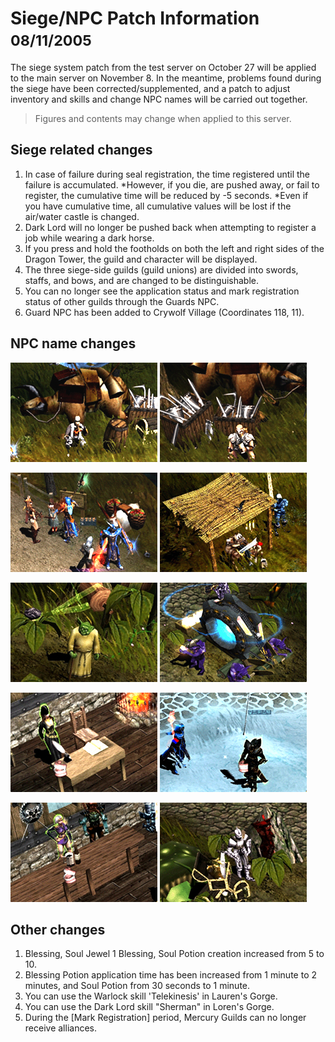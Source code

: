 # Siege/NPC Patch Information <small>08/11/2005</small>

The siege system patch from the test server on October 27 will be applied to the main server on November 8. In the meantime, problems found during the siege have been corrected/supplemented, and a patch to adjust inventory and skills and change NPC names will be carried out together.

> Figures and contents may change when applied to this server.

## Siege related changes

1. In case of failure during seal registration, the time registered until the failure is accumulated.
   *However, if you die, are pushed away, or fail to register, the cumulative time will be reduced by -5 seconds.
   *Even if you have cumulative time, all cumulative values ​​will be lost if the air/water castle is changed.
2. Dark Lord will no longer be pushed back when attempting to register a job while wearing a dark horse.
3. If you press and hold the footholds on both the left and right sides of the Dragon Tower, the guild and character will be displayed.
4. The three siege-side guilds (guild unions) are divided into swords, staffs, and bows, and are changed to be distinguishable.
5. You can no longer see the application status and mark registration status of other guilds through the Guards NPC.
6. Guard NPC has been added to Crywolf Village (Coordinates 118, 11).

## NPC name changes

![](./img/shot59_a.jpg "Wandering merchant 1 ▶ Wandering merchant Harold")
![](./img/shot59_b.jpg "Wandering merchant 2 ▶ Wandering merchant Martin")

![](./img/shot59_c.jpg "Potion Girl ▶ Potion Girl Amy")
![](./img/shot59_d.jpg "Alex ▶ Wandering Stranger Alex")

![](./img/shot59_e.jpg "Craftsman ▶ Elder Garus")
![](./img/shot59_f.jpg "Guild Goblin ▶ Chaos Goblin")

![](./img/shot59_g.jpg "Wizard ▶ Wizard Isabella")
![](./img/shot59_h.jpg "Guild Master ▶ Guard Captain Lawrence")

![](./img/shot59_i.jpg "Arms Dealer ▶ Arms Dealer Sophia")
![](./img/shot59_j.jpg "Warehouse Keeper ▶ Safety Guardian")

## Other changes

1. Blessing, Soul Jewel 1 Blessing, Soul Potion creation increased from 5 to 10.
2. Blessing Potion application time has been increased from 1 minute to 2 minutes, and Soul Potion from 30 seconds to 1 minute.
3. You can use the Warlock skill 'Telekinesis' in Lauren's Gorge.
4. You can use the Dark Lord skill "Sherman" in Loren's Gorge.
5. During the [Mark Registration] period, Mercury Guilds can no longer receive alliances.
